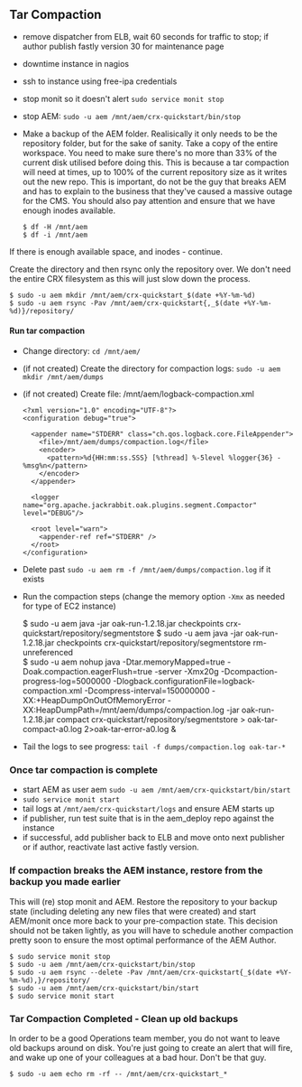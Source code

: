 ## Tar Compaction

- remove dispatcher from ELB, wait 60 seconds for traffic to stop; if author publish fastly version 30 for maintenance page
- downtime instance in nagios
- ssh to instance using free-ipa credentials
- stop monit so it doesn't alert `sudo service monit stop`
- stop AEM: `sudo -u aem /mnt/aem/crx-quickstart/bin/stop`
- Make a backup of the AEM folder. Realisically it only needs to be the repository folder, but for the sake of sanity. Take a copy of the entire workspace. You need to make sure there's no more than 33% of the current disk utilised before doing this. This is because a tar compaction will need at times, up to 100% of the current repository size as it writes out the new repo. This is important, do not be the guy that breaks AEM and has to explain to the business that they've caused a massive outage for the CMS. You should also pay attention and ensure that we have enough inodes available.  
    
      $ df -H /mnt/aem
      $ df -i /mnt/aem

If there is enough available space, and inodes - continue.

Create the directory and then rsync only the repository over. We don't need the entire CRX filesystem as this will just slow down the process.

    $ sudo -u aem mkdir /mnt/aem/crx-quickstart_$(date +%Y-%m-%d)
    $ sudo -u aem rsync -Pav /mnt/aem/crx-quickstart{,_$(date +%Y-%m-%d)}/repository/

#### Run tar compaction

- Change directory: `cd /mnt/aem/`
- (if not created) Create the directory for compaction logs: `sudo -u aem mkdir /mnt/aem/dumps`
- (if not created) Create file: /mnt/aem/logback-compaction.xml

      <?xml version="1.0" encoding="UTF-8"?>
      <configuration debug="true">
       
        <appender name="STDERR" class="ch.qos.logback.core.FileAppender">
          <file>/mnt/aem/dumps/compaction.log</file>
          <encoder>
            <pattern>%d{HH:mm:ss.SSS} [%thread] %-5level %logger{36} - %msg%n</pattern>
          </encoder>
        </appender>
       
        <logger name="org.apache.jackrabbit.oak.plugins.segment.Compactor" level="DEBUG"/>
       
        <root level="warn">
          <appender-ref ref="STDERR" />
        </root>
      </configuration>

- Delete past `sudo -u aem rm -f /mnt/aem/dumps/compaction.log` if it exists 
- Run the compaction steps (change the memory option `-Xmx` as needed for type of EC2 instance)

    $ sudo -u aem java -jar oak-run-1.2.18.jar checkpoints crx-quickstart/repository/segmentstore
    $ sudo -u aem java -jar oak-run-1.2.18.jar checkpoints crx-quickstart/repository/segmentstore rm-unreferenced  
    $ sudo -u aem nohup java -Dtar.memoryMapped=true -Doak.compaction.eagerFlush=true -server -Xmx20g -Dcompaction-progress-log=5000000 -Dlogback.configurationFile=logback-compaction.xml -Dcompress-interval=150000000 -XX:+HeapDumpOnOutOfMemoryError -XX:HeapDumpPath=/mnt/aem/dumps/compaction.log -jar oak-run-1.2.18.jar compact crx-quickstart/repository/segmentstore > oak-tar-compact-a0.log 2>oak-tar-error-a0.log &

- Tail the logs to see progress: `tail -f dumps/compaction.log oak-tar-*`

### Once tar compaction is complete 
- start AEM as user aem `sudo -u aem /mnt/aem/crx-quickstart/bin/start`
- `sudo service monit start`
- tail logs at `/mnt/aem/crx-quickstart/logs` and ensure AEM starts up
- if publisher, run test suite that is in the aem_deploy repo against the instance
- if successful, add publisher back to ELB and move onto next publisher or if author, reactivate last active fastly version.

### If compaction breaks the AEM instance, restore from the backup you made earlier
This will (re) stop monit and AEM. Restore the repository to your backup state (including deleting any new files that were created) and start AEM/monit once more back to your pre-compaction state. This decision should not be taken lightly, as you will have to schedule another compaction pretty soon to ensure the most optimal performance of the AEM Author.

    $ sudo service monit stop
    $ sudo -u aem /mnt/aem/crx-quickstart/bin/stop
    $ sudo -u aem rsync --delete -Pav /mnt/aem/crx-quickstart{_$(date +%Y-%m-%d),}/repository/
    $ sudo -u aem /mnt/aem/crx-quickstart/bin/start
    $ sudo service monit start

### Tar Compaction Completed - Clean up old backups
In order to be a good Operations team member, you do not want to leave old backups around on disk. You're just going to create an alert that will fire, and wake up one of your colleagues at a bad hour. Don't be that guy.

    $ sudo -u aem echo rm -rf -- /mnt/aem/crx-quickstart_*